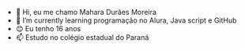 - 👋 Hi, eu me chamo Mahara Durães Moreira
- 🌱 I’m currently learning programação no Alura, Java script e GitHub
- 😊 Eu tenho 16 anos
- 📫 Estudo no colégio estadual do Paraná


<!---
makironese/makironese is a ✨ special ✨ repository because its `README.md` (this file) appears on your GitHub profile.
You can click the Preview link to take a look at your changes.
--->
